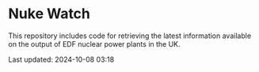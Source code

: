 # Nuke Watch

This repository includes code for retrieving the latest information available on the output of EDF nuclear power plants in the UK.

Last updated: 2024-10-08 03:18